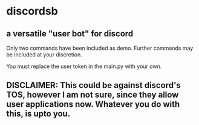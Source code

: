 # discordsb
a versatile "user bot" for discord
---

Only two commands have been included as demo. Further commands may be included at your discretion.

You must replace the user token in the main.py with your own.

## DISCLAIMER: This could be against discord's TOS, however I am not sure, since they allow user applications now. Whatever you do with this, is upto you.